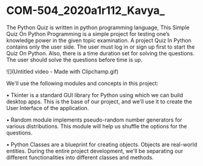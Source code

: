# COM-504_2020a1r112_Kavya_

The Python Quiz is written in python programming language, This Simple Quiz On Python Programming is a simple project for testing one’s knowledge power in the given topic examination.
A project Quiz In Python contains only the user side. The user must log in or sign up first to start the Quiz On Python. Also, there is a time duration set for solving the questions. The user should solve the questions before time is up.



![](Untitled video - Made with Clipchamp.gif)

We'll use the following modules and concepts in this project:

•	Tkinter is a standard GUI library for Python using which we can build desktop apps. This is the base of our project, and we'll use it to create the User Interface of the application.


 •	Random module implements pseudo-random number generators for various distributions. This module will help us shuffle the options for the questions.



 •	Python Classes are a blueprint for creating objects. Objects are real-world entities. During the entire project development, we'll be separating our different functionalities into different classes and methods.
